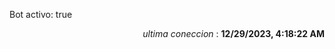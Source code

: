 <p>Bot activo: true</p>
<p align="right"><i>ultima coneccion</i> : <b>12/29/2023, 4:18:22 AM</b></p>
